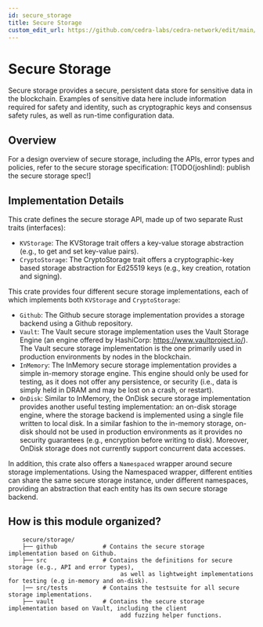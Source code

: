 ```yaml
---
id: secure_storage
title: Secure Storage
custom_edit_url: https://github.com/cedra-labs/cedra-network/edit/main/secure/storage/README.md
---
```

# Secure Storage

Secure storage provides a secure, persistent data store for sensitive data in the
blockchain. Examples of sensitive data here include information required for safety and
identity, such as cryptographic keys and consensus safety rules, as well as
run-time configuration data.

## Overview

For a design overview of secure storage, including the APIs, error types and policies, refer
to the secure storage specification:
[TODO(joshlind): publish the secure storage spec!]

## Implementation Details

This crate defines the secure storage API, made up of two separate Rust traits (interfaces):
- `KVStorage`: The KVStorage trait offers a key-value storage abstraction (e.g., to get
and set key-value pairs).
- `CryptoStorage`: The CryptoStorage trait offers a cryptographic-key based storage
abstraction for Ed25519 keys (e.g., key creation, rotation and signing).

This crate provides four different secure storage implementations, each of which implements
both `KVStorage` and `CryptoStorage`:
- `Github`: The Github secure storage implementation provides a storage backend using a
Github repository.
- `Vault`: The Vault secure storage implementation uses the Vault Storage Engine (an engine
offered by HashiCorp: https://www.vaultproject.io/). The Vault secure storage implementation
is the one primarily used in production environments by nodes in the blockchain.
- `InMemory`: The InMemory secure storage implementation provides a simple in-memory storage
engine. This engine should only be used for testing, as it does not offer any persistence, or
security (i.e., data is simply held in DRAM and may be lost on a crash, or restart).
- `OnDisk`: Similar to InMemory, the OnDisk secure storage implementation provides another
useful testing implementation: an on-disk storage engine, where the storage backend is
implemented using a single file written to local disk. In a similar fashion to the in-memory
storage, on-disk should not be used in production environments as it provides no security
guarantees (e.g., encryption before writing to disk). Moreover, OnDisk storage does not
currently support concurrent data accesses.

In addition, this crate also offers a `Namespaced` wrapper around secure storage
implementations. Using the Namespaced wrapper, different entities can share the
same secure storage instance, under different namespaces, providing an abstraction that
each entity has its own secure storage backend.

## How is this module organized?
```
    secure/storage/
    ├── github             # Contains the secure storage implementation based on Github.
    ├── src                # Contains the definitions for secure storage (e.g., API and error types),
                                as well as lightweight implementations for testing (e.g in-memory and on-disk).
    |── src/tests          # Contains the testsuite for all secure storage implementations.
    ├── vault              # Contains the secure storage implementation based on Vault, including the client
                                add fuzzing helper functions.
```
